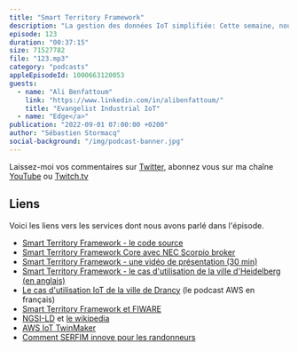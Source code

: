 ```yaml
---
title: "Smart Territory Framework"
description: "La gestion des données IoT simplifiée: Cette semaine, nous parlons du Smart Territory Framework, un ensemble d'outils et de modules open source qui permet de démarrer rapidement les projets IoT à l'échelle d'un territoire, une ville, une collectivité. Vous pouvez ainsi construire et maintenir des solutions basées sur les standards de l'industries, compatible avec les solutions open source de l'écosystème FIWARE. Comme à notre habitude, nous expliquons très concrètement comment démarrer et nous illustrons nos propos avec des cas pratiques déjà mis en oeuvre par nos clients : du contrôle de building, à la surveillance des troupeaux dans les alpages, en passant par l'amélioration de la circulation et du parking en ville."
episode: 123
duration: "00:37:15"
size: 71527782
file: "123.mp3"
category: "podcasts"
appleEpisodeId: 1000663120053
guests:
  - name: "Ali Benfattoum"
    link: "https://www.linkedin.com/in/alibenfattoum/"
    title: "Evangelist Industrial IoT"
  - name: "Edge</a>"
publication: "2022-09-01 07:00:00 +0200"
author: "Sébastien Stormacq"
social-background: "/img/podcast-banner.jpg"
---
```


Laissez-moi vos commentaires sur [Twitter](https://twitter.com/sebsto), abonnez vous sur ma chaîne [YouTube](https://www.youtube.com/sebsto) ou [Twitch.tv](https://www.twitch.tv/sebAWS)

## Liens

Voici les liens vers les services dont nous avons parlé dans l'épisode.

- [Smart Territory Framework - le code source](https://github.com/aws-samples/aws-stf)
- [Smart Territory Framework Core avec NEC Scorpio broker](https://github.com/aws-samples/aws-stf-core-scorpio)
- [Smart Territory Framework - une vidéo de présentation (30 min)](https://www.youtube.com/watch?v=4MRZiC1VvKQ)
- [Smart Territory Framework - le cas d'utilisation de la ville d'Heidelberg (en anglais)](https://www.youtube.com/watch?v=Q_fADZFZqSE)
- [Le cas d'utilisation IoT de la ville de Drancy](https://stormacq.com/podcasts/episode_099/index.html) (le podcast AWS en français)
- [Smart Territory Framework et FIWARE](https://www.fiware.org/2022/07/04/how-the-smart-territory-framework-helps-territories-create-smart-and-sustainable-services-for-their-residents/)
- [NGSI-LD](https://www.etsi.org/technologies/internet-of-things) et [le wikipedia](https://fr.wikipedia.org/wiki/NGSI-LD)
- [AWS IoT TwinMaker](https://docs.aws.amazon.com/iot-twinmaker/latest/guide/what-is-twinmaker.html)
- [Comment SERFIM innove pour les randonneurs](https://www.youtube.com/watch?v=zJ8DKRuQSps)
